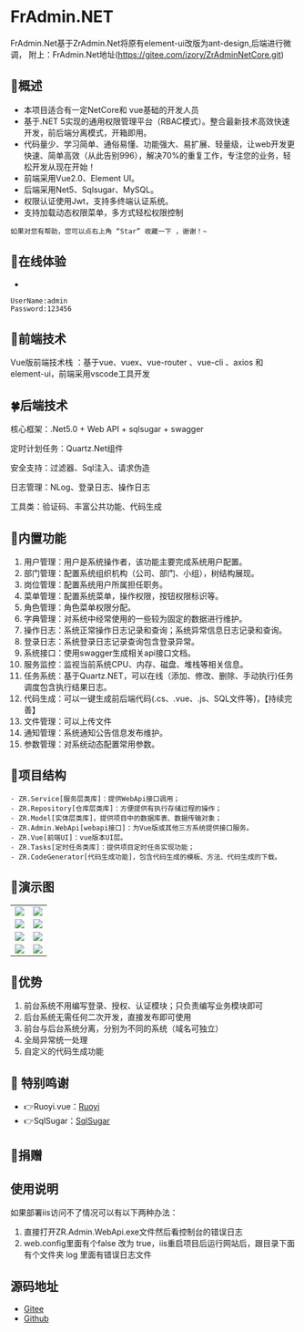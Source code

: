# FrAdmin.NET

FrAdmin.Net基于ZrAdmin.Net将原有element-ui改版为ant-design,后端进行微调，
附上：FrAdmin.Net地址(https://gitee.com/izory/ZrAdminNetCore.git)

## 🍟概述
* 本项目适合有一定NetCore和 vue基础的开发人员
* 基于.NET 5实现的通用权限管理平台（RBAC模式）。整合最新技术高效快速开发，前后端分离模式，开箱即用。
* 代码量少、学习简单、通俗易懂、功能强大、易扩展、轻量级，让web开发更快速、简单高效（从此告别996），解决70%的重复工作，专注您的业务，轻松开发从现在开始！
* 前端采用Vue2.0、Element UI。
* 后端采用Net5、Sqlsugar、MySQL。
* 权限认证使用Jwt，支持多终端认证系统。
* 支持加载动态权限菜单，多方式轻松权限控制

  
```
如果对您有帮助，您可以点右上角 “Star” 收藏一下 ，谢谢！~
```

## 🍿在线体验
- 

```
UserName:admin
Password:123456
```
## 🍁前端技术
Vue版前端技术栈 ：基于vue、vuex、vue-router 、vue-cli 、axios 和 element-ui，前端采用vscode工具开发

## 🍀后端技术
核心框架：.Net5.0 + Web API + sqlsugar + swagger

定时计划任务：Quartz.Net组件

安全支持：过滤器、Sql注入、请求伪造

日志管理：NLog、登录日志、操作日志

工具类：验证码、丰富公共功能、代码生成

## 🍖内置功能

1. 用户管理：用户是系统操作者，该功能主要完成系统用户配置。
2. 部门管理：配置系统组织机构（公司、部门、小组），树结构展现。
3. 岗位管理：配置系统用户所属担任职务。
4. 菜单管理：配置系统菜单，操作权限，按钮权限标识等。
5. 角色管理：角色菜单权限分配。
6. 字典管理：对系统中经常使用的一些较为固定的数据进行维护。
6. 操作日志：系统正常操作日志记录和查询；系统异常信息日志记录和查询。
7. 登录日志：系统登录日志记录查询包含登录异常。
8. 系统接口：使用swagger生成相关api接口文档。
9. 服务监控：监视当前系统CPU、内存、磁盘、堆栈等相关信息。
11. 任务系统：基于Quartz.NET，可以在线（添加、修改、删除、手动执行)任务调度包含执行结果日志。
13. 代码生成：可以一键生成前后端代码(.cs、.vue、.js、SQL文件等)，【持续完善】
14. 文件管理：可以上传文件
15. 通知管理：系统通知公告信息发布维护。
16. 参数管理：对系统动态配置常用参数。

## 🍻项目结构

```
- ZR.Service[服务层类库]：提供WebApi接口调用；
- ZR.Repository[仓库层类库]：方便提供有执行存储过程的操作；
- ZR.Model[实体层类库]，提供项目中的数据库表、数据传输对象；
- ZR.Admin.WebApi[webapi接口]：为Vue版或其他三方系统提供接口服务。
- ZR.Vue[前端UI]：vue版本UI层。
- ZR.Tasks[定时任务类库]：提供项目定时任务实现功能；
- ZR.CodeGenerator[代码生成功能]，包含代码生成的模板、方法、代码生成的下载。
```

## 🍎演示图

<table>
    <tr>
        <td><img src="https://gitee.com/billzh/mc-dull/raw/master/document/images/1.PNG"/></td>
        <td><img src="https://gitee.com/billzh/mc-dull/raw/master/document/images/2.PNG"/></td>
    </tr>
<tr>
        <td><img src="https://gitee.com/billzh/mc-dull/raw/master/document/images/3.PNG"/></td>
        <td><img src="https://gitee.com/billzh/mc-dull/raw/master/document/images/4.PNG"/></td>
    </tr>
<tr>
        <td><img src="https://gitee.com/billzh/mc-dull/raw/master/document/images/5.PNG"/></td>
        <td><img src="https://gitee.com/billzh/mc-dull/raw/master/document/images/6.PNG"/></td>
    </tr>

<tr>
        <td><img src="https://gitee.com/billzh/mc-dull/raw/master/document/images/7.PNG"/></td>
        <td><img src="https://gitee.com/billzh/mc-dull/raw/master/document/images/8.PNG"/></td>
    </tr>
</table>


## 🎉优势

1. 前台系统不用编写登录、授权、认证模块；只负责编写业务模块即可
2. 后台系统无需任何二次开发，直接发布即可使用
3. 前台与后台系统分离，分别为不同的系统（域名可独立）
4. 全局异常统一处理
5. 自定义的代码生成功能

## 💐 特别鸣谢
- 👉Ruoyi.vue：[Ruoyi](http://www.ruoyi.vip/)
- 👉SqlSugar：[SqlSugar](https://gitee.com/dotnetchina/SqlSugar)

## 🎀捐赠


## 使用说明
如果部署iis访问不了情况可以有以下两种办法：
1. 直接打开ZR.Admin.WebApi.exe文件然后看控制台的错误日志
2. web.config里面有个false 改为 true，iis重启项目后运行网站后，跟目录下面 有个文件夹 log 里面有错误日志文件

## 源码地址
- [Gitee](https://gitee.com/billzh/mc-dull.git)
- [Github](https://github.com/billzhuh/McDull.git)